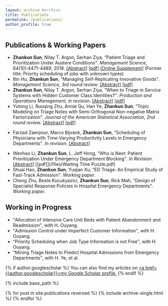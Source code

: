 ```yaml
---
layout: archive #archive
title: Publications
permalink: /publications/
author_profile: true
---
```


## Publications & Working Papers

* **Zhankun Sun**, Nilay T. Argon, Serhan Ziya, <q>Patient Triage and Prioritization Under Austere Conditions</q>. _Management Science_, 64(10):4471-4489, 2018. [\[Abstract\]](/abstract/Mass-Casualty-Triage) [\[pdf\]](/files/Sun-Argon-Ziya_Final.pdf) [\[Online Supplement\]](/files/mnsc.2017.2855-sm.pdf) (Former title: Priority scheduling of jobs with unknown types)
* Bin Hu, **Zhankun Sun**, <q>Managing Self-Replicating Innovative Goods</q>. _Management Science, 3rd round review_. [\[Abstract\]](/abstract/MS-Self-Replicating) [\[pdf\]](https://papers.ssrn.com/sol3/papers.cfm?abstract_id=3345311)
* **Zhankun Sun**, Nilay T. Argon, Serhan Ziya, <q>When to Triage in Service Systems with Hidden Customer Class Identities?</q>. _Production and Operations Management, in revision_. [\[Abstract\]](/abstract/When-to-Triage) [\[pdf\]](https://papers.ssrn.com/sol3/papers.cfm?abstract_id=3346173)
* Yutong Li, Ruoqing Zhu, Annie Qu, Han Ye, **Zhankun Sun**, <q>Topic Modeling on Triage Notes with Semi-Orthogonal Non-negative Matrix Factorization</q>. _Journal of the American Statistical Association, 2nd round review_. [\[Abstract\]](/abstract/ED-Text-Mining) [\[pdf\]](https://arxiv.org/abs/1805.02306)
<!--
(Former title: Semi-Orthogonal Non-Negative Matrix Factorization with an Application in Text Mining)
-->
* Farzad Zaerpour, Marco Bijvank, **Zhankun Sun**, <q>Scheduling of Physicians with Time-Varying Productivity Levels in Emergency Departments</q>. _In revision_. [\[Abstract\]](/abstract/ED-Physician-Scheduling)

<!--
* Farzad Zaerpour, Marco Bijvank, **Zhankun Sun**, <q>Scheduling of Physicians with Time-Varying Productivity Levels in Emergency Departments</q>. _Production and Operations Management, in revision_. [\[Abstract\]](/abstract/ED-Physician-Scheduling) [\[pdf\]](https://papers.ssrn.com/sol3/papers.cfm?abstract_id=3519625)
-->

* Wenhao Li, **Zhankun Sun**, L. Jeff Hong, <q>Who is Next: Patient Prioritization Under Emergency Department Blocking</q>. _In Revision_. [\[Abstract\]](/abstract/ED-Who-is-Next) [\[pdf\]](/files/Waiting Time Puzzle.pdf)
* Shuai Hao, **Zhankun Sun**, Yuqian Xu, <q>ED Triage: An Empirical Study of Fast-Track Admission</q>. _Working paper_.
* Cheng Zhu, Beste Kucukyazici, **Zhankun Sun**,  Rick Mah, <q>Design of Specialist Response Policies in Hospital Emergency Departments</q>. _Working paper_.


## Working in Progress

* <q>Allocation of Intensive Care Unit Beds with Patient Abandonment and Readmission</q>, with H. Ouyang.
* <q>Admission Control under Imperfect Customer Information</q>, with H. Ouyang.
* <q>Priority Scheduling when Job Type Information is not Free</q>, with H. Ouyang.
* <q>Mining Triage Notes to Predict Hospital Admissions from Emergency Departments</q>, with H. Ye, et al.

<!---

* <q>Dynamic Appointment Scheduling With Partial Patient Cancellation Information</q>, with Frank Y. Chen, et al.

<ol start="9">
    <li><q>Allocation of Intensive Care Unit Beds with Readmission</q>, with H. Ouyang.</li>
    <li><q>Admission Control under Imperfect Customer Information</q>, with H. Ouyang.</li>
    <li><q>Priority Scheduling when Job Type Information is not Free</q>, with H. Ouyang.</li>
    <li><q>Mining Triage Notes to Predict Hospital Admissions from Emergency Departments</q>, with H. Ye, et al.</li>
</ol>
--->

{% if author.googlescholar %}
  You can also find my articles on <u><a href=</q>{{author.googlescholar}}</q>>my Google Scholar profile</a>.</u>
{% endif %}

{% include base_path %}

{% for post in site.publications reversed %}
  {% include archive-single.html %}
{% endfor %}
